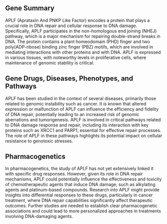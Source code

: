 ## Gene Summary
APLF (Aprataxin And PNKP Like Factor) encodes a protein that plays a crucial role in DNA repair and cellular response to DNA damage. Specifically, APLF participates in the non-homologous end joining (NHEJ) pathway, which is a major mechanism for repairing double-strand breaks in DNA. The protein contains a plant homeodomain (PHD) finger and two poly(ADP-ribose) binding zinc finger (PBZ) motifs, which are involved in mediating interactions with other proteins and with DNA. APLF is expressed in various tissues, with noteworthy levels in proliferative cells, where maintenance of genomic stability is critical.

## Gene Drugs, Diseases, Phenotypes, and Pathways
APLF has been studied in the context of several diseases, primarily those related to genomic instability such as cancer. It is known that altered expression or malfunction of APLF can influence the efficiency and fidelity of DNA repair, potentially leading to an increased risk of genomic aberrations and tumorigenesis. APLF is involved in critical pathways related to DNA damage response and repair, including its interaction with key proteins such as XRCC1 and PARP1, essential for effective repair processes. The role of APLF in these pathways highlights its potential impact on cellular resistance to genotoxic stresses.

## Pharmacogenetics
In pharmacogenetics, the study of APLF has not yet extensively linked it with specific drug responses. However, given its role in DNA repair mechanisms, APLF could potentially influence the effectiveness and toxicity of chemotherapeutic agents that induce DNA damage, such as alkylating agents and platinum-based compounds. Research into APLF might provide insights into differential responses to these drugs, particularly in cancer treatment, where DNA repair capabilities significantly affect therapeutic outcomes. Further studies are needed to establish clear pharmacogenetic associations and could lead to more personalized approaches in treatments involving DNA-damaging agents.
